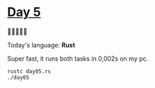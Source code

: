# [Day 5](https://adventofcode.com/2023/day/5) 
:gift::gift::gift::gift::gift:

Today's language: **Rust**

Super fast, it runs both tasks in 0,002s on my pc.

```shell
rustc day05.rs
./day05
```
